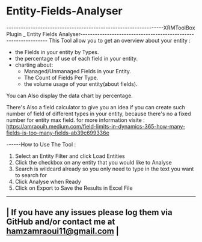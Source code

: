 # Entity-Fields-Analyser
-----------------------------------------------------------------XRMToolBox Plugin _ Entity Fields Analyser----------------------------------------------------------------
This Tool allow you to get an overview about your entity :
- the Fields in your entity by Types.
- the percentage of use of each field in your entity.
- charting about:
    - Managed/Unmanaged Fields in your Entity.
    - The Count of Fields Per Type.
    - the volume usage of your entity(about fields).

You can Also display the data chart by percentage.

There's Also a field calculator to give you an idea if you can create such number of field of different types in your entity, because there's no a fixed number for entity max field. for more information visite :
https://amraouih.medium.com/field-limits-in-dynamics-365-how-many-fields-is-too-many-fields-ab39c699336e

------How to Use The Tool :
1. Select an Entity Filter and click Load Entities
2. Click the checkbox on any entity that you would like to Analyse
3. Search is wildcard already so you only need to type in the text you want to search for
4. Click Analyse when Ready
5. Click on Export to Save the Results in Excel File
-----------------------------------------------------------------------------------------------------
|   If you have any issues please log them via GitHub and/or contact me at hamzamraoui11@gmail.com  |
-----------------------------------------------------------------------------------------------------
